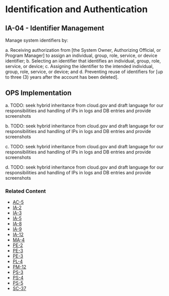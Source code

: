 # Identification and Authentication
## IA-04 - Identifier Management

Manage system identifiers by:

a. Receiving authorization from [the System Owner, Authorizing Official, or Program Manager] to assign an individual, group, role, service, or device identifier;
b. Selecting an identifier that identifies an individual, group, role, service, or device;
c. Assigning the identifier to the intended individual, group, role, service, or device; and
d. Preventing reuse of identifiers for [up to three (3) years after the account has been deleted].

## OPS Implementation

a. TODO: seek hybrid inheritance from cloud.gov and draft language for our responsibilities and handling of IPs in logs and DB entries and provide screenshots

b. TODO: seek hybrid inheritance from cloud.gov and draft language for our responsibilities and handling of IPs in logs and DB entries and provide screenshots

c. TODO: seek hybrid inheritance from cloud.gov and draft language for our responsibilities and handling of IPs in logs and DB entries and provide screenshots

d. TODO: seek hybrid inheritance from cloud.gov and draft language for our responsibilities and handling of IPs in logs and DB entries and provide screenshots

### Related Content

* [AC-5](../ac-05/index.md)
* [IA-2](../ia-02/index.md)
* [IA-3](../ia-03/index.md)
* [IA-5](../ia-05/index.md)
* [IA-8](../ia-08/index.md)
* [IA-9](../ia-09/index.md)
* [IA-12](../ia-12/index.md)
* [MA-4](../ma-04/index.md)
* [PE-2](../pe-02/index.md)
* [PE-3](../pe-03/index.md)
* [PE-3](../pe-03/index.md)
* [PL-4](../pl-04/index.md)
* [PM-12](../pm-12/index.md)
* [PS-3](../ps-03/index.md)
* [PS-4](../ps-04/index.md)
* [PS-5](../ps-05/index.md)
* [SC-37](../sc-37/index.md)
